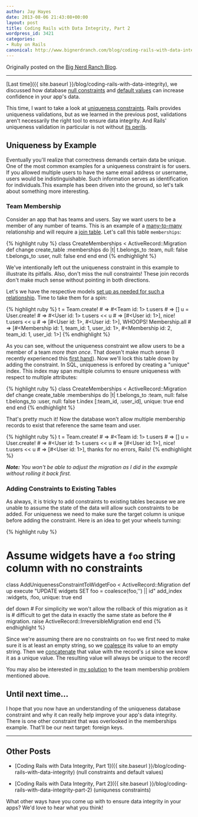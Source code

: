 ```yaml
---
author: Jay Hayes
date: 2013-08-06 21:43:08+00:00
layout: post
title: Coding Rails with Data Integrity, Part 2
wordpress_id: 3421
categories:
- Ruby on Rails
canonical: http://www.bignerdranch.com/blog/coding-rails-with-data-integrity-part-2
---
```


Originally posted on the [Big Nerd Ranch Blog](http://www.bignerdranch.com/blog/coding-rails-with-data-integrity-part-2).

---

[Last time]({{ site.baseurl }}/blog/coding-rails-with-data-integrity), we discussed how database [null constraints](http://www.w3schools.com/sql/sql_notnull.asp) and [default values](http://www.w3schools.com/sql/sql_default.asp) can increase confidence in your app's data.

This time, I want to take a look at [uniqueness constraints](http://www.w3schools.com/sql/sql_unique.asp). Rails provides uniqueness validations, but as we learned in the previous post, validations aren't necessarily the right tool to ensure data integrity. And Rails' uniqueness validation in particular is not without [its perils](http://robots.thoughtbot.com/post/55689359336/the-perils-of-uniqueness-validations).


## Uniqueness by Example


Eventually you'll realize that correctness demands certain data be unique. One of the most common examples for a uniqueness constraint is for users. If you allowed multiple users to have the same email address or username, users would be indistinguishable. Such information serves as identification for individuals.This example has been driven into the ground, so let's talk about something more interesting.


### Team Membership


Consider an app that has teams and users. Say we want users to be a member of any number of teams. This is an example of a [many-to-many](http://en.wikipedia.org/wiki/Many-to-many_%28data_model%29) relationship and will require a [join table](http://en.wikipedia.org/wiki/Junction_table). Let's call this table `memberships`:


{% highlight ruby %}
class CreateMemberships < ActiveRecord::Migration
  def change
    create_table :memberships do |t|
      t.belongs_to :team, null: false
      t.belongs_to :user, null: false
    end
  end
end
{% endhighlight %}



We've intentionally left out the uniqueness constraint in this example to illustrate its pitfalls. Also, don't miss the null constraints! These join records don't make much sense without pointing in both directions.

Let's we have the respective models [set up as needed for such a relationship](http://guides.rubyonrails.org/association_basics.html#the-has-many-through-association). Time to take them for a spin:


{% highlight ruby %}
t = Team.create!    # => #<Team id: 1>
t.users             # => []
u = User.create!    # => #<User id: 1>
t.users << u        # => [#<User id: 1>], nice!
t.users << u        # => [#<User id: 1>, #<User id: 1>], WHOOPS!
Membership.all      # => [#<Membership id: 1, team_id: 1, user_id: 1>, #<Membership id: 2, team_id: 1, user_id: 1>]
{% endhighlight %}



As you can see, without the uniqueness constraint we allow users to be a member of a team _more than once_. That doesn't make much sense (I recently experienced this [first hand](https://github.com/iamvery/snapme-web/issues/13)). Now we'll lock this table down by adding the constraint. In SQL, uniqueness is enfored by creating a "unique" index. This index may span multiple columns to ensure uniqueness with respect to multiple attributes:


{% highlight ruby %}
class CreateMemberships < ActiveRecord::Migration
  def change
    create_table :memberships do |t|
      t.belongs_to :team, null: false
      t.belongs_to :user, null: false
      t.index [:team_id, :user_id], unique: true
    end
  end
end
{% endhighlight %}



That's pretty much it! Now the database won't allow multiple membership records to exist that reference the same team and user.


{% highlight ruby %}
t = Team.create!  # => #<Team id: 1>
t.users           # => []
u = User.create!  # => #<User id: 1>
t.users << u      # => [#<User id: 1>], nice!
t.users << u      # => [#<User id: 1>], thanks for no errors, Rails!
{% endhighlight %}



_**Note:** You won't be able to adjust the migration as I did in the example without rolling it back first._


### Adding Constraints to Existing Tables


As always, it is tricky to add constraints to existing tables because we are unable to assume the state of the data will allow such constraints to be added. For uniqueness we need to make sure the target column is unique before adding the constraint. Here is an idea to get your wheels turning:


{% highlight ruby %}
# Assume widgets have a `foo` string column with no constraints
class AddUniquenessConstraintToWidgetFoo < ActiveRecord::Migration
  def up
    execute "UPDATE widgets SET foo = coalesce(foo,'') || id"
    add_index :widgets, :foo, unique: true
  end

  def down
    # For simplicity we won't allow the rollback of this migration as it is
    # difficult to get the data in exactly the same state as before the
    # migration.
    raise ActiveRecord::IrreversibleMigration
  end
end
{% endhighlight %}



Since we're assuming there are no constraints on `foo` we first need to make sure it is at least an empty string, so we [coalesce](http://www.postgresql.org/docs/9.2/static/functions-conditional.html#FUNCTIONS-COALESCE-NVL-IFNULL) its value to an empty string. Then we [concatenate](http://www.postgresql.org/docs/9.1/static/functions-string.html) that value with the record's `id` since we know it as a unique value. The resulting value will always be unique to the record!

You may also be interested in [my solution](https://github.com/iamvery/snapme-web/commit/d2ad7aa0091822915265882b511785ef9e5e6196) to the team membership problem mentioned above.



## Until next time…


I hope that you now have an understanding of the uniqueness database constraint and why it can really help improve your app's data integrity. There is one other constraint that was overlooked in the memberships example. That'll be our next target: foreign keys.



* * *





## Other Posts






  * [Coding Rails with Data Integrity, Part 1]({{ site.baseurl }}/blog/coding-rails-with-data-integrity) (null constraints and default values)


  * [Coding Rails with Data Integrity, Part 2]({{ site.baseurl }}/blog/coding-rails-with-data-integrity-part-2) (uniquness constraints)



What other ways have you come up with to ensure data integrity in your apps? We'd love to hear what you think!
